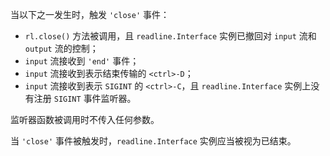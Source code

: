 <!-- YAML
added: v0.1.98
-->

当以下之一发生时，触发 `'close'` 事件：

* `rl.close()` 方法被调用，且 `readline.Interface` 实例已撤回对 `input` 流和 `output` 流的控制；
* `input` 流接收到 `'end'` 事件；
* `input` 流接收到表示结束传输的 `<ctrl>-D`；
* `input` 流接收到表示 `SIGINT` 的 `<ctrl>-C`，且 `readline.Interface` 实例上没有注册 `SIGINT` 事件监听器。

监听器函数被调用时不传入任何参数。

当 `'close'` 事件被触发时，`readline.Interface` 实例应当被视为已结束。

